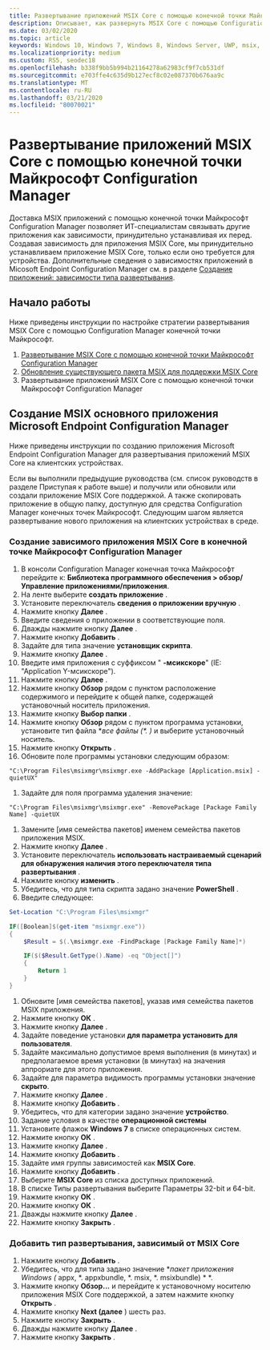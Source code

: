 ```yaml
---
title: Развертывание приложений MSIX Core с помощью конечной точки Майкрософт Configuration Manager
description: Описывает, как развернуть MSIX Core с помощью Configuration Manager конечных точек Майкрософт.
ms.date: 03/02/2020
ms.topic: article
keywords: Windows 10, Windows 7, Windows 8, Windows Server, UWP, msix, мсикскоре, 1709, 1703, 1607, 1511, 1507
ms.localizationpriority: medium
ms.custom: RS5, seodec18
ms.openlocfilehash: b338f9bb5b994b21164278a62983cf9f7cb531df
ms.sourcegitcommit: e703ffe4c635d9b127ecf8c02e087370b676aa9c
ms.translationtype: MT
ms.contentlocale: ru-RU
ms.lasthandoff: 03/21/2020
ms.locfileid: "80070021"
---
```

# <a name="deploy-msix-core-apps-with-microsoft-endpoint-configuration-manager"></a>Развертывание приложений MSIX Core с помощью конечной точки Майкрософт Configuration Manager
Доставка MSIX приложений с помощью конечной точки Майкрософт Configuration Manager позволяет ИТ-специалистам связывать другие приложения как зависимости, принудительно устанавливая их перед. Создавая зависимость для приложения MSIX Core, мы принудительно устанавливаем приложение MSIX Core, только если оно требуется для устройства. Дополнительные сведения о зависимостях приложений в Micosoft Endpoint Configuration Manager см. в разделе [Создание приложений: зависимости типа развертывания](https://docs.microsoft.com/configmgr/apps/deploy-use/create-applications#bkmk_dt-depend).

## <a name="get-started"></a>Начало работы
Ниже приведены инструкции по настройке стратегии развертывания MSIX Core с помощью Configuration Manager конечной точки Майкрософт.

1. [Развертывание MSIX Core с помощью конечной точки Майкрософт Configuration Manager](deploy-msix-core-with-configmgr.md)
1. [Обновление существующего пакета MSIX для поддержки MSIX Core](support-msix-core.md)
1. Развертывание приложений MSIX Core с помощью конечной точки Майкрософт Configuration Manager

## <a name="creating-the-msix-core-microsoft-endpoint-configuration-manager-application"></a>Создание MSIX основного приложения Microsoft Endpoint Configuration Manager
Ниже приведены инструкции по созданию приложения Microsoft Endpoint Configuration Manager для развертывания приложений MSIX Core на клиентских устройствах.
 
Если вы выполнили предыдущие руководства (см. список руководств в разделе Приступая к работе выше) и получили или обновили или создали приложение MSIX Core поддержкой. А также скопировать приложение в общую папку, доступную для средства Configuration Manager конечных точек Майкрософт. Следующим шагом является развертывание нового приложения на клиентских устройствах в среде.

### <a name="create-msix-core-dependent-application-in-microsoft-endpoint-configuration-manager"></a>Создание зависимого приложения MSIX Core в конечной точке Майкрософт Configuration Manager
1. В консоли Configuration Manager конечная точка Майкрософт перейдите к: **Библиотека программного обеспечения > обзор/Управление приложениями/приложения**.
1. На ленте выберите **создать приложение** .
1. Установите переключатель **сведения о приложении вручную** .
1. Нажмите кнопку **Далее** .
1. Введите сведения о приложении в соответствующие поля.
1. Дважды нажмите кнопку **Далее** .
1. Нажмите кнопку **Добавить** .
1. Задайте для типа значение **установщик скрипта**.
1. Нажмите кнопку **Далее** .
1. Введите имя приложения с суффиксом " **-мсикскоре**" (IE: "Application Y-мсикскоре").
1. Нажмите кнопку **Далее** .
1. Нажмите кнопку **Обзор** рядом с пунктом расположение содержимого и перейдите к общей папке, содержащей установочный носитель приложения.
1. Нажмите кнопку **Выбор папки** .
1. Нажмите кнопку **Обзор** рядом с пунктом программа установки, установите тип файла **все файлы (*. *)** и выберите установочный носитель.
1. Нажмите кнопку **Открыть** .
1. Обновите поле программы установки следующим образом: 
```batch
"C:\Program Files\msixmgr\msixmgr.exe -AddPackage [Application.msix] -quietUX"
```
1. Задайте для поля программа удаления значение: 
```batch
"C:\Program Files\msixmgr\msixmgr.exe" -RemovePackage [Package Family Name] -quietUX
```
1. Замените [имя семейства пакетов] именем семейства пакетов приложения MSIX.
1. Нажмите кнопку **Далее** .
1. Установите переключатель **использовать настраиваемый сценарий для обнаружения наличия этого переключателя типа развертывания** .
1. Нажмите кнопку **изменить** .
1. Убедитесь, что для типа скрипта задано значение **PowerShell** .
1. Введите следующее: 
```PowerShell
Set-Location "C:\Program Files\msixmgr"

IF([Boolean]$(get-item "msixmgr.exe"))
{
    $Result = $(.\msixmgr.exe -FindPackage [Package Family Name]*)

    IF($($Result.GetType().Name) -eq "Object[]")
    {
        Return 1
    }
}
```
1. Обновите [имя семейства пакетов], указав имя семейства пакетов MSIX приложения.
1. Нажмите кнопку **ОК** .
1. Нажмите кнопку **Далее** .
1. Задайте поведение установки **для параметра установить для пользователя**.
1. Задайте максимально допустимое время выполнения (в минутах) и предполагаемое время установки (в минутах) на значения аппрориате для этого приложения.
1. Задайте для параметра видимость программы установки значение **скрыто**.
1. Нажмите кнопку **Далее** .
1. Нажмите кнопку **Добавить** .
1. Убедитесь, что для категории задано значение **устройство**.
1. Задание условия в качестве **операционной системы**
1. Установите флажок **Windows 7** в списке операционных систем.
1. Нажмите кнопку **ОК** .
1. Нажмите кнопку **Далее** .
1. Нажмите кнопку **Добавить** .
1. Задайте имя группы зависимостей как **MSIX Core**.
1. Нажмите кнопку **Добавить** .
1. Выберите **MSIX Core** из списка доступных приложений.
1. В списке Типы развертывания выберите Параметры 32-bit и 64-bit.
1. Нажмите кнопку **ОК** .
1. Нажмите кнопку **ОК** .
1. Дважды нажмите кнопку **Далее** .
1. Нажмите кнопку **Закрыть** .

### <a name="add-non-msix-core-dependent-deployment-type"></a>Добавить тип развертывания, зависимый от MSIX Core
1. Нажмите кнопку **Добавить** .
1. Убедитесь, что для типа задано значение **пакет приложения Windows (* appx, *. appxbundle, *. msix, *. msixbundle) * *. 
1. Нажмите кнопку **Обзор...** и перейдите к установочному носителю приложения MSIX Core поддержкой, а затем нажмите кнопку **Открыть** .
1. Нажмите кнопку **Next (далее** ) шесть раз.
1. Нажмите кнопку **Закрыть** .
1. Дважды нажмите кнопку **Далее** .
1. Нажмите кнопку **Закрыть** .
